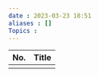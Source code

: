 ```yaml
---
date : 2023-03-23 18:51
aliases : []
Topics : 
---
```

| No. | Title |
| --- | ----- |
|     |       |